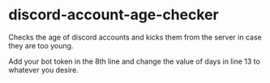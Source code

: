 # discord-account-age-checker

Checks the age of discord accounts and kicks them from the server in case they are too young.

Add your bot token in the 8th line and change the value of days in line 13 to whatever you desire.
